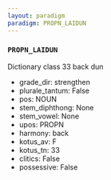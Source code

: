 ```yaml
---
layout: paradigm
paradigm: PROPN_LAIDUN
---
```

### ` PROPN_LAIDUN `

Dictionary class 33 back dun
* grade_dir: strengthen
* plurale_tantum: False
* pos: NOUN
* stem_diphthong: None
* stem_vowel: None
* upos: PROPN
* harmony: back
* kotus_av: F
* kotus_tn: 33
* clitics: False
* possessive: False

